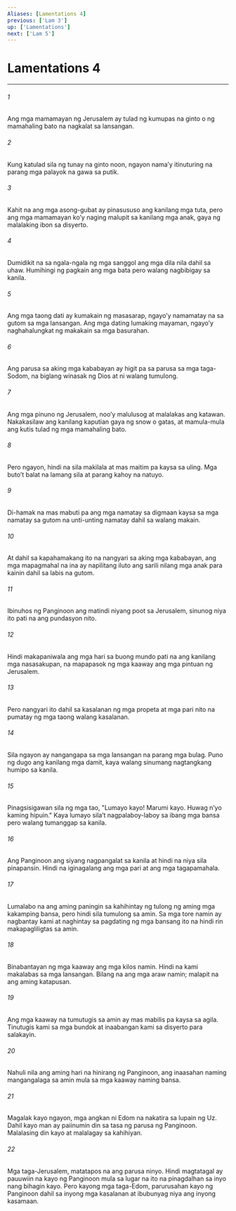 ```yaml
---
Aliases: [Lamentations 4]
previous: ['Lam 3']
up: ['Lamentations']
next: ['Lam 5']
---
```

# Lamentations 4

***

###### 1
Ang mga mamamayan ng Jerusalem ay tulad ng kumupas na ginto o ng mamahaling bato na nagkalat sa lansangan. 

###### 2
Kung katulad sila ng tunay na ginto noon, ngayon namaʼy itinuturing na parang mga palayok na gawa sa putik. 

###### 3
Kahit na ang mga asong-gubat ay pinasususo ang kanilang mga tuta, pero ang mga mamamayan koʼy naging malupit sa kanilang mga anak, gaya ng malalaking ibon sa disyerto. 

###### 4
Dumidikit na sa ngala-ngala ng mga sanggol ang mga dila nila dahil sa uhaw. Humihingi ng pagkain ang mga bata pero walang nagbibigay sa kanila. 

###### 5
Ang mga taong dati ay kumakain ng masasarap, ngayoʼy namamatay na sa gutom sa mga lansangan. Ang mga dating lumaking mayaman, ngayoʼy naghahalungkat ng makakain sa mga basurahan. 

###### 6
Ang parusa sa aking mga kababayan ay higit pa sa parusa sa mga taga-Sodom, na biglang winasak ng Dios at ni walang tumulong. 

###### 7
Ang mga pinuno ng Jerusalem, nooʼy malulusog at malalakas ang katawan. Nakakasilaw ang kanilang kaputian gaya ng snow o gatas, at mamula-mula ang kutis tulad ng mga mamahaling bato. 

###### 8
Pero ngayon, hindi na sila makilala at mas maitim pa kaysa sa uling. Mga butoʼt balat na lamang sila at parang kahoy na natuyo. 

###### 9
Di-hamak na mas mabuti pa ang mga namatay sa digmaan kaysa sa mga namatay sa gutom na unti-unting namatay dahil sa walang makain. 

###### 10
At dahil sa kapahamakang ito na nangyari sa aking mga kababayan, ang mga mapagmahal na ina ay napilitang iluto ang sarili nilang mga anak para kainin dahil sa labis na gutom. 

###### 11
Ibinuhos ng Panginoon ang matindi niyang poot sa Jerusalem, sinunog niya ito pati na ang pundasyon nito. 

###### 12
Hindi makapaniwala ang mga hari sa buong mundo pati na ang kanilang mga nasasakupan, na mapapasok ng mga kaaway ang mga pintuan ng Jerusalem. 

###### 13
Pero nangyari ito dahil sa kasalanan ng mga propeta at mga pari nito na pumatay ng mga taong walang kasalanan. 

###### 14
Sila ngayon ay nangangapa sa mga lansangan na parang mga bulag. Puno ng dugo ang kanilang mga damit, kaya walang sinumang nagtangkang humipo sa kanila. 

###### 15
Pinagsisigawan sila ng mga tao, "Lumayo kayo! Marumi kayo. Huwag nʼyo kaming hipuin." Kaya lumayo silaʼt nagpalaboy-laboy sa ibang mga bansa pero walang tumanggap sa kanila. 

###### 16
Ang Panginoon ang siyang nagpangalat sa kanila at hindi na niya sila pinapansin. Hindi na iginagalang ang mga pari at ang mga tagapamahala. 

###### 17
Lumalabo na ang aming paningin sa kahihintay ng tulong ng aming mga kakamping bansa, pero hindi sila tumulong sa amin. Sa mga tore namin ay nagbantay kami at naghintay sa pagdating ng mga bansang ito na hindi rin makapagliligtas sa amin. 

###### 18
Binabantayan ng mga kaaway ang mga kilos namin. Hindi na kami makalabas sa mga lansangan. Bilang na ang mga araw namin; malapit na ang aming katapusan. 

###### 19
Ang mga kaaway na tumutugis sa amin ay mas mabilis pa kaysa sa agila. Tinutugis kami sa mga bundok at inaabangan kami sa disyerto para salakayin. 

###### 20
Nahuli nila ang aming hari na hinirang ng Panginoon, ang inaasahan naming mangangalaga sa amin mula sa mga kaaway naming bansa. 

###### 21
Magalak kayo ngayon, mga angkan ni Edom na nakatira sa lupain ng Uz. Dahil kayo man ay paiinumin din sa tasa ng parusa ng Panginoon. Malalasing din kayo at malalagay sa kahihiyan. 

###### 22
Mga taga-Jerusalem, matatapos na ang parusa ninyo. Hindi magtatagal ay pauuwiin na kayo ng Panginoon mula sa lugar na ito na pinagdalhan sa inyo nang bihagin kayo. Pero kayong mga taga-Edom, parurusahan kayo ng Panginoon dahil sa inyong mga kasalanan at ibubunyag niya ang inyong kasamaan.
